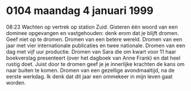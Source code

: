 # 0104 maandag 4 januari 1999
08:23 Wachten op vertrek op station Zuid. Gisteren één woord van een dominee opgevangen en vastgehouden: denk erom dat je blijft dromen. Geef niet op te dromen. Dromen van een betere wereld. Dromen van een jaar met vier internationale publicaties en twee nationale. Dromen van een dag met vijf uur productie. Dromen van Sara die om kwart voor 11 haar boekverslag presenteert (over het dagboek van Anne Frank) en dat heel rustig doet. Juist door te dromen geef je je innerlijke krachten de kans om naar buiten te komen. Dromen van een gezellige avondmaaltijd, na de eerste werkdag. Ik denk dat dit jaar een ommekeer in mijn leven gaat worden.